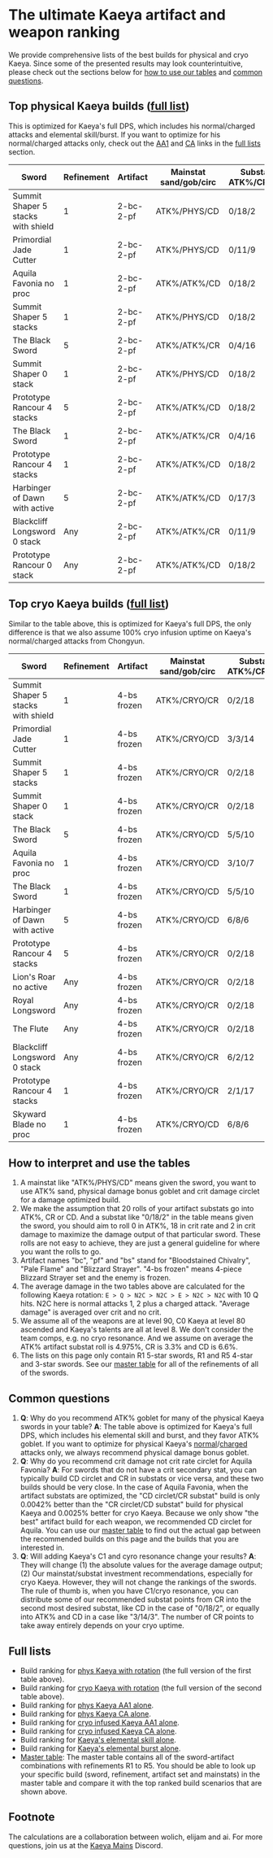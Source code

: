 # The ultimate Kaeya artifact and weapon ranking
We provide comprehensive lists of the best builds for physical and cryo Kaeya.
Since some of the presented results may look counterintuitive, please check out the sections below for [how to use our tables](#how-to-interpret-and-use-the-tables) and [common questions](#common-questions).

## Top physical Kaeya builds ([full list](https://github.com/KaeyaBuilds/artifact-and-weapon/blob/main/results/best_builds_for_phys_rotation.tsv))

This is optimized for Kaeya's full DPS, which includes his normal/charged attacks and elemental skill/burst. If you want to optimize for his normal/charged attacks only, check out the [AA1](https://github.com/KaeyaBuilds/artifact-and-weapon/blob/main/results/best_builds_for_AA1.tsv) and [CA](https://github.com/KaeyaBuilds/artifact-and-weapon/blob/main/results/best_builds_for_CA.tsv) links in the [full lists](#full-lists) section.

| Sword                              | Refinement | Artifact  | Mainstat sand/gob/circ | Substat ATK%/CR/CD | Average DMG | Comparison |
| ---------------------------------- | ---------- | --------- | ---------------------- | ------------------ | ----------- | ---------- |
| Summit Shaper 5 stacks with shield | 1          | 2-bc-2-pf | ATK%/PHYS/CD           | 0/18/2             | 209544      | 100%       |
| Primordial Jade Cutter             | 1          | 2-bc-2-pf | ATK%/PHYS/CD           | 0/11/9             | 207337      | 99%        |
| Aquila Favonia no proc             | 1          | 2-bc-2-pf | ATK%/ATK%/CD           | 0/18/2             | 194391      | 93%        |
| Summit Shaper 5 stacks             | 1          | 2-bc-2-pf | ATK%/PHYS/CD           | 0/18/2             | 194266      | 93%        |
| The Black Sword                    | 5          | 2-bc-2-pf | ATK%/ATK%/CR           | 0/4/16             | 182280      | 87%        |
| Summit Shaper 0 stack              | 1          | 2-bc-2-pf | ATK%/PHYS/CD           | 0/18/2             | 182044      | 87%        |
| Prototype Rancour 4 stacks         | 5          | 2-bc-2-pf | ATK%/ATK%/CD           | 0/18/2             | 177978      | 85%        |
| The Black Sword                    | 1          | 2-bc-2-pf | ATK%/ATK%/CR           | 0/4/16             | 170365      | 81%        |
| Prototype Rancour 4 stacks         | 1          | 2-bc-2-pf | ATK%/ATK%/CD           | 0/18/2             | 167249      | 80%        |
| Harbinger of Dawn with active      | 5          | 2-bc-2-pf | ATK%/ATK%/CD           | 0/17/3             | 163914      | 78%        |
| Blackcliff Longsword 0 stack       | Any        | 2-bc-2-pf | ATK%/ATK%/CR           | 0/11/9             | 157780      | 75%        |
| Prototype Rancour 0 stack          | Any        | 2-bc-2-pf | ATK%/ATK%/CD           | 0/18/2             | 156521      | 75%        |

## Top cryo Kaeya builds ([full list](https://github.com/KaeyaBuilds/artifact-and-weapon/blob/main/results/best_builds_for_cryo_rotation.tsv))

Similar to the table above, this is optimized for Kaeya's full DPS, the only difference is that we also assume 100% cryo infusion uptime on Kaeya's normal/charged attacks from Chongyun.

| Sword                              | Refinement | Artifact    | Mainstat sand/gob/circ | Substat ATK%/CR/CD | Average DMG | Comparison |
| ---------------------------------- | ---------- | ----------- | ---------------------- | ------------------ | ----------- | ---------- |
| Summit Shaper 5 stacks with shield | 1          | 4-bs frozen | ATK%/CRYO/CR           | 0/2/18             | 298936      | 100%       |
| Primordial Jade Cutter             | 1          | 4-bs frozen | ATK%/CRYO/CD           | 3/3/14             | 292718      | 98%        |
| Summit Shaper 5 stacks             | 1          | 4-bs frozen | ATK%/CRYO/CR           | 0/2/18             | 277140      | 93%        |
| Summit Shaper 0 stack              | 1          | 4-bs frozen | ATK%/CRYO/CR           | 0/2/18             | 259704      | 87%        |
| The Black Sword                    | 5          | 4-bs frozen | ATK%/CRYO/CD           | 5/5/10             | 247941      | 83%        |
| Aquila Favonia no proc             | 1          | 4-bs frozen | ATK%/CRYO/CD           | 3/10/7             | 238252      | 80%        |
| The Black Sword                    | 1          | 4-bs frozen | ATK%/CRYO/CD           | 5/5/10             | 235192      | 79%        |
| Harbinger of Dawn with active      | 5          | 4-bs frozen | ATK%/CRYO/CD           | 6/8/6              | 229768      | 77%        |
| Prototype Rancour 4 stacks         | 5          | 4-bs frozen | ATK%/CRYO/CR           | 0/2/18             | 225909      | 76%        |
| Lion's Roar no active              | Any        | 4-bs frozen | ATK%/CRYO/CR           | 0/2/18             | 221708      | 74%        |
| Royal Longsword                    | Any        | 4-bs frozen | ATK%/CRYO/CR           | 0/2/18             | 221708      | 74%        |
| The Flute                          | Any        | 4-bs frozen | ATK%/CRYO/CR           | 0/2/18             | 221708      | 74%        |
| Blackcliff Longsword 0 stack       | Any        | 4-bs frozen | ATK%/CRYO/CR           | 6/2/12             | 221527      | 74%        |
| Prototype Rancour 4 stacks         | 1          | 4-bs frozen | ATK%/CRYO/CR           | 2/1/17             | 209752      | 70%        |
| Skyward Blade no proc              | 1          | 4-bs frozen | ATK%/CRYO/CD           | 6/8/6              | 209288      | 70%        |

## How to interpret and use the tables
1. A mainstat like "ATK%/PHYS/CD" means given the sword, you want to use ATK% sand,
physical damage bonus goblet and crit damage circlet for a damage optimized build.
2. We make the assumption that 20 rolls of your artifact substats go into ATK%, CR or CD.
And a substat like "0/18/2" in the table means given the sword, you should aim to roll 0 in ATK%,
18 in crit rate and 2 in crit damage to maximize the damage output of that particular sword.
These rolls are not easy to achieve, they are just a general guideline for where you want the rolls to go.
3. Artifact names "bc", "pf" and "bs" stand for "Bloodstained Chivalry", "Pale Flame" and "Blizzard Strayer".
"4-bs frozen" means 4-piece Blizzard Strayer set and the enemy is frozen.
5. The average damage in the two tables above are calculated for the following Kaeya rotation:
```E > Q > N2C > N2C > E > N2C > N2C``` with 10 Q hits. N2C here is normal attacks 1, 2 plus a charged attack.
"Average damage" is averaged over crit and no crit.
5. We assume all of the weapons are at level 90, C0 Kaeya at level 80 ascended and Kaeya's talents are all at level 8.
We don't consider the team comps, e.g. no cryo resonance. And we assume on average the ATK% artifact substat roll is 4.975%, CR is 3.3% and CD is 6.6%.
6. The lists on this page only contain R1 5-star swords, R1 and R5 4-star and 3-star swords. See our [master table](https://github.com/KaeyaBuilds/artifact-and-weapon/blob/main/results/master_weapon_artifact_sheet.tsv) for all of the refinements of all of the swords.

## Common questions
1. **Q**: Why do you recommend ATK% goblet for many of the physical Kaeya swords in your table?
**A**: The table above is optimized for Kaeya's full DPS, which includes his elemental skill and burst, and they favor ATK% goblet.
If you want to optimize for physical Kaeya's [normal](https://github.com/KaeyaBuilds/artifact-and-weapon/blob/main/results/best_builds_for_AA1.tsv)/[charged](https://github.com/KaeyaBuilds/artifact-and-weapon/blob/main/results/best_builds_for_CA.tsv) attacks only, we always recommend physical damage bonus goblet.
2. **Q**: Why do you recommend crit damage not crit rate circlet for Aquila Favonia? **A**: For swords that do not have a crit secondary stat, you can typically build CD circlet and CR in substats or vice versa, and these two builds should be very close. In the case of Aquila Favonia, when the artifact substats are optimized, the "CD circlet/CR substat" build is only 0.0042% better than the "CR circlet/CD substat" build for physical Kaeya and 0.0025% better for cryo Kaeya. Because we only show "the best" artifact build for each weapon, we recommended CD circlet for Aquila. You can use our [master table](https://github.com/KaeyaBuilds/artifact-and-weapon/blob/main/results/master_weapon_artifact_sheet.tsv) to find out the actual gap between the recommended builds on this page and the builds that you are interested in.
3. **Q**: Will adding Kaeya's C1 and cyro resonance change your results? **A**: They will change (1) the absolute values for the average damage output; (2) Our mainstat/substat investment recommendations, especially for cryo Kaeya. However, they will not change the rankings of the swords. The rule of thumb is, when you have C1/cryo resonance, you can distribute some of our recommended substat points from CR into the second most desired substat, like CD in the case of "0/18/2", or equally into ATK% and CD in a case like "3/14/3". The number of CR points to take away entirely depends on your cryo uptime. 

## Full lists

* Build ranking for [phys Kaeya with rotation](https://github.com/KaeyaBuilds/artifact-and-weapon/blob/main/results/best_builds_for_phys_rotation.tsv)
  (the full version of the first table above).
* Build ranking for [cryo Kaeya with rotation](https://github.com/KaeyaBuilds/artifact-and-weapon/blob/main/results/best_builds_for_cryo_rotation.tsv)
  (the full version of the second table above).
* Build ranking for [phys Kaeya AA1 alone](https://github.com/KaeyaBuilds/artifact-and-weapon/blob/main/results/best_builds_for_AA1.tsv).
* Build ranking for [phys Kaeya CA alone](https://github.com/KaeyaBuilds/artifact-and-weapon/blob/main/results/best_builds_for_CA.tsv).
* Build ranking for [cryo infused Kaeya AA1 alone](https://github.com/KaeyaBuilds/artifact-and-weapon/blob/main/results/best_builds_for_AA1infuse.tsv).
* Build ranking for [cryo infused Kaeya CA alone](https://github.com/KaeyaBuilds/artifact-and-weapon/blob/main/results/best_builds_for_CAinfuse.tsv).
* Build ranking for [Kaeya's elemental skill alone](https://github.com/KaeyaBuilds/artifact-and-weapon/blob/main/results/best_builds_for_E.tsv).
* Build ranking for [Kaeya's elemental burst alone](https://github.com/KaeyaBuilds/artifact-and-weapon/blob/main/results/best_builds_for_Q.tsv).
* [Master table](https://github.com/KaeyaBuilds/artifact-and-weapon/blob/main/results/master_weapon_artifact_sheet.tsv): 
The master table contains all of the sword-artifact combinations with refinements R1 to R5.
You should be able to look up your specific build (sword, refinement, artifact set and mainstats) in the master table and compare it with the 
top ranked build scenarios that are shown above.
  
## Footnote
The calculations are a collaboration between wolich, elijam and ai.
For more questions, join us at the [Kaeya Mains](https://discord.gg/CewbQqQATp) Discord.
